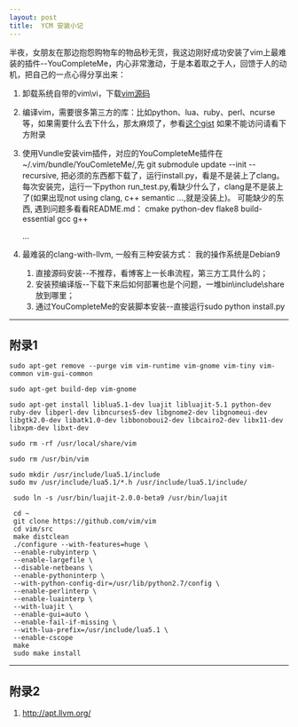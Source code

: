 ```yaml
---
layout: post
title:  YCM 安装小记
---
```

半夜，女朋友在那边抱怨购物车的物品秒无货，我这边刚好成功安装了vim上最难装的插件--YouCompleteMe，内心非常激动，于是本着取之于人，回馈于人的动机，把自己的一点心得分享出来：
1. 卸载系统自带的vim\vi，下载[vim源码](https://github.com/vim/vim)
2. 编译vim，需要很多第三方的库：比如python、lua、ruby、perl、ncurse等，如果需要什么去下什么，那太麻烦了，参看[这个gist](https://gist.github.com/jdewit/9818870)
	如果不能访问请看下方附录
3. 使用Vundle安装vim插件，对应的YouCompleteMe插件在~/.vim/bundle/YouComleteMe/,先 git submodule update --init --recursive, 把必须的东西都下载了，运行install.py，看是不是装上了clang。
每次安装完，运行一下python run_test.py,看缺少什么了，clang是不是装上了(如果出现not using clang, c++ semantic ...,就是没装上)。
可能缺少的东西, 遇到问题多看看README.md：
	cmake
	python-dev
	flake8
	build-essential
	gcc
	g++
	
	...

4. 最难装的clang-with-llvm, 一般有三种安装方式：
我的操作系统是Debian9

	1) 直接源码安装--不推荐，看博客上一长串流程，第三方工具什么的；
	2) 安装预编译版--下载下来后如何部署也是个问题，一堆bin\include\share放到哪里；
	3) 通过YouCompleteMe的安装脚本安装--直接运行sudo python install.py








----
## 附录1
```
sudo apt-get remove --purge vim vim-runtime vim-gnome vim-tiny vim-common vim-gui-common

sudo apt-get build-dep vim-gnome

sudo apt-get install liblua5.1-dev luajit libluajit-5.1 python-dev ruby-dev libperl-dev libncurses5-dev libgnome2-dev libgnomeui-dev libgtk2.0-dev libatk1.0-dev libbonoboui2-dev libcairo2-dev libx11-dev libxpm-dev libxt-dev

sudo rm -rf /usr/local/share/vim

sudo rm /usr/bin/vim

sudo mkdir /usr/include/lua5.1/include
sudo mv /usr/include/lua5.1/*.h /usr/include/lua5.1/include/

 sudo ln -s /usr/bin/luajit-2.0.0-beta9 /usr/bin/luajit

 cd ~
 git clone https://github.com/vim/vim
 cd vim/src
 make distclean
 ./configure --with-features=huge \
 --enable-rubyinterp \
 --enable-largefile \
 --disable-netbeans \
 --enable-pythoninterp \
 --with-python-config-dir=/usr/lib/python2.7/config \
 --enable-perlinterp \
 --enable-luainterp \
 --with-luajit \
 --enable-gui=auto \
 --enable-fail-if-missing \
 --with-lua-prefix=/usr/include/lua5.1 \
 --enable-cscope 
 make 
 sudo make install
 ```
----
## 附录2
1. http://apt.llvm.org/


